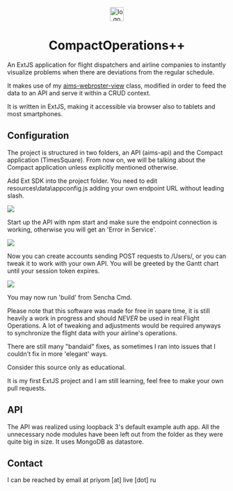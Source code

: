<div align="center">
  <img width="32" height="32" src="https://i.imgur.com/Ce1wCWt.png" alt="logo"> <h1>CompactOperations++</h1>
</div>

An ExtJS application for flight dispatchers and airline companies to instantly visualize problems when there are deviations from the regular schedule.

It makes use of my <a href="https://github.com/Lyut/aims-webroster-view">aims-webroster-view</a> class, modified in order to feed the data to an API and serve it within a CRUD context.

It is written in ExtJS, making it accessible via browser also to tablets and most smartphones.

## Configuration
The project is structured in two folders, an API (aims-api) and the Compact application (TimesSquare).
From now on, we will be talking about the Compact application unless explicitly mentioned otherwise.

Add Ext SDK into the project folder.
You need to edit resources\data\appconfig.js adding your own endpoint URL without leading slash.

<img src="https://i.imgur.com/7MOrE3c.png">

Start up the API with npm start and make sure the endpoint connection is working, otherwise you will get an 'Error in Service'.

<img src="https://i.imgur.com/NrtJ9AO.png">

Now you can create accounts sending POST requests to /Users/, or you can tweak it to work with your own API.
You will be greeted by the Gantt chart until your session token expires.

<img src="https://i.imgur.com/vmZC2yU.png">

You may now run 'build' from Sencha Cmd.

Please note that this software was made for free in spare time, it is still heavily a work in progress and should *NEVER* be used in real Flight Operations.
A lot of tweaking and adjustments would be required anyways to synchronize the flight data with your airline's operations.

There are still many "bandaid" fixes, as sometimes I ran into issues that I couldn't fix in more 'elegant' ways.

Consider this source only as educational.

It is my first ExtJS project and I am still learning, feel free to make your own pull requests.

## API

The API was realized using loopback 3's default example auth app. All the unnecessary node modules have been left out from the folder as they were quite big in size.
It uses MongoDB as datastore.

## Contact

I can be reached by email at priyom [at] live [dot] ru
